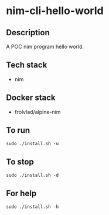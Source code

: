 # nim-cli-hello-world

## Description
A POC nim program hello world.

## Tech stack
- nim

## Docker stack
- frolvlad/alpine-nim

## To run
`sudo ./install.sh -u`

## To stop
`sudo ./install.sh -d`

## For help
`sudo ./install.sh -h`
